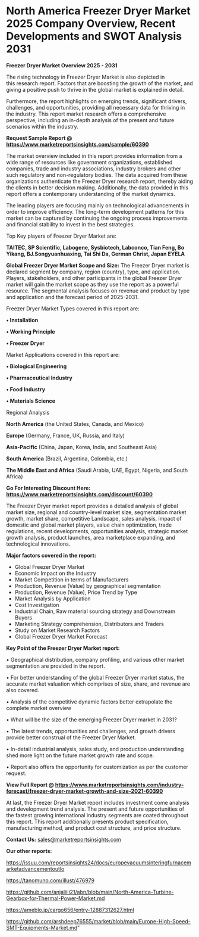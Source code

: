 # North America Freezer Dryer Market 2025 Company Overview, Recent Developments and SWOT Analysis 2031

<Strong> Freezer Dryer Market Overview 2025 - 2031</strong>

The rising technology in Freezer Dryer Market is also depicted in this research report. Factors that are boosting the growth of the market, and giving a positive push to thrive in the global market is explained in detail.

Furthermore, the report highlights on emerging trends, significant drivers, challenges, and opportunities, providing all necessary data for thriving in the industry. This report market research offers a comprehensive perspective, including an in-depth analysis of the present and future scenarios within the industry.

<strong>Request Sample Report @ <a href=https://www.marketreportsinsights.com/sample/60390>https://www.marketreportsinsights.com/sample/60390</a></strong>

The market overview included in this report provides information from a wide range of resources like government organizations, established companies, trade and industry associations, industry brokers and other such regulatory and non-regulatory bodies. The data acquired from these organizations authenticate the Freezer Dryer research report, thereby aiding the clients in better decision making. Additionally, the data provided in this report offers a contemporary understanding of the market dynamics.

The leading players are focusing mainly on technological advancements in order to improve efficiency. The long-term development patterns for this market can be captured by continuing the ongoing process improvements and financial stability to invest in the best strategies.

Top Key players of Freezer Dryer Market are:

<strong>TAITEC, SP Scientific, Labogene, Sysbiotech, Labconco, Tian Feng, Bo Yikang, BJ.Songyuanhuaxing, Tai Shi Da, German Christ, Japan EYELA</strong>

<strong><b>Global Freezer Dryer Market Scope and Size:</b></strong>
The Freezer Dryer market is declared segment by company, region (country), type, and application. Players, stakeholders, and other participants in the global Freezer Dryer market will gain the market scope as they use the report as a powerful resource. The segmental analysis focuses on revenue and product by type and application and the forecast period of 2025-2031.

Freezer Dryer Market Types covered in this report are:

<strong>• Installation

• Working Principle

• Freezer Dryer</strong>

Market Applications covered in this report are:

<strong>• Biological Engineering

• Pharmaceutical Industry

• Food Industry

• Materials Science</strong> 

Regional Analysis

<strong>North America</strong> (the United States, Canada, and Mexico)

<strong>Europe</strong> (Germany, France, UK, Russia, and Italy)

<strong>Asia-Pacific</strong> (China, Japan, Korea, India, and Southeast Asia)

<strong>South America</strong> (Brazil, Argentina, Colombia, etc.)

<strong>The Middle East and Africa</strong> (Saudi Arabia, UAE, Egypt, Nigeria, and South Africa)

<strong>Go For Interesting Discount Here: <a href=https://www.marketreportsinsights.com/discount/60390>https://www.marketreportsinsights.com/discount/60390</a></strong>

The Freezer Dryer market report provides a detailed analysis of global market size, regional and country-level market size, segmentation market growth, market share, competitive Landscape, sales analysis, impact of domestic and global market players, value chain optimization, trade regulations, recent developments, opportunities analysis, strategic market growth analysis, product launches, area marketplace expanding, and technological innovations.

<strong><b>Major factors covered in the report:</b></strong>
<ul>
  <li>Global Freezer Dryer Market </li>
  <li>Economic Impact on the Industry</li>
  <li>Market Competition in terms of Manufacturers</li>
  <li>Production, Revenue (Value) by geographical segmentation</li>
  <li>Production, Revenue (Value), Price Trend by Type</li>
  <li>Market Analysis by Application</li>
  <li>Cost Investigation</li>
  <li>Industrial Chain, Raw material sourcing strategy and Downstream Buyers</li>
  <li>Marketing Strategy comprehension, Distributors and Traders</li>
  <li>Study on Market Research Factors</li>
  <li>Global Freezer Dryer Market Forecast</li>
</ul>

<strong><b>Key Point of the Freezer Dryer Market report:</b></strong>

• Geographical distribution, company profiling, and various other market segmentation are provided in the report.

• For better understanding of the global Freezer Dryer market status, the accurate market valuation which comprises of size, share, and revenue are also covered.

• Analysis of the competitive dynamic factors better extrapolate the complete market overview

• What will be the size of the emerging Freezer Dryer market in 2031?

• The latest trends, opportunities and challenges, and growth drivers provide better construal of the Freezer Dryer Market.

• In-detail industrial analysis, sales study, and production understanding shed more light on the future market growth rate and scope.

• Report also offers the opportunity for customization as per the customer request.

<strong><b>View Full Report @ <a href=https://www.marketreportsinsights.com/industry-forecast/freezer-dryer-market-growth-and-size-2021-60390>https://www.marketreportsinsights.com/industry-forecast/freezer-dryer-market-growth-and-size-2021-60390</a></b></strong>


At last, the Freezer Dryer Market report includes investment come analysis and development trend analysis. The present and future opportunities of the fastest growing international industry segments are coated throughout this report. This report additionally presents product specification, manufacturing method, and product cost structure, and price structure.

<strong>Contact Us:</strong>
sales@marketreportsinsights.com

<strong>Our other reports:</strong>

<a href=https://issuu.com/reportsinsights24/docs/europevacuumsinteringfurnacemarketadvancementoutlo>https://issuu.com/reportsinsights24/docs/europevacuumsinteringfurnacemarketadvancementoutlo</a>

<a href=https://tanomuno.com/illust/476979>https://tanomuno.com/illust/476979</a>

<a href=https://github.com/anjaliiii21/abn/blob/main/North-America-Turbine-Gearbox-for-Thermal-Power-Market.md>https://github.com/anjaliiii21/abn/blob/main/North-America-Turbine-Gearbox-for-Thermal-Power-Market.md</a>

<a href=https://ameblo.jp/cargo656/entry-12887312627.html>https://ameblo.jp/cargo656/entry-12887312627.html</a>

<a href=https://github.com/arshdeep76555/market/blob/main/Europe-High-Speed-SMT-Equipments-Market.md>https://github.com/arshdeep76555/market/blob/main/Europe-High-Speed-SMT-Equipments-Market.md</a>"
